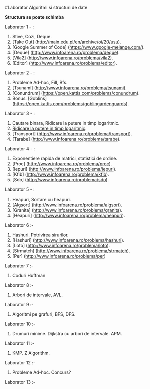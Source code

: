 #Laborator Algoritmi si structuri de date


**Structura se poate schimba**

Laborator 1 - :

1. Stive, Cozi, Deque.
2. [Take Out] (http://main.edu.pl/en/archive/oi/20/usu).
3. [Google Summer of Code] (https://www.google-melange.com/).
4. [Deque] (http://www.infoarena.ro/problema/deque).
5. [Vila2] (http://www.infoarena.ro/problema/vila2).
6. [Editor] (http://www.infoarena.ro/problema/editor).



Laborator 2 - :

1. Probleme Ad-hoc, Fill, Bfs.
2. [Tsunami] (http://www.infoarena.ro/problema/tsunami).
3. [Conundrum] (https://open.kattis.com/problems/conundrum).
4. Bonus. [Goblins] (https://open.kattis.com/problems/goblingardenguards).


Laborator 3 - :

1. Cautare binara, Ridicare la putere in timp logaritmic.
2. [Ridicare la putere in timp
   logaritmic](http://www.infoarena.ro/problema/lgput).
5. [Transport] (http://www.infoarena.ro/problema/transport).
6. [Tarabe] (http://www.infoarena.ro/problema/tarabe).


Laborator 4 - :

1. Exponentiere rapida de matrici, statistici de ordine.
2. [Proc] (http://www.infoarena.ro/problema/proc).
3. [Iepuri] (http://www.infoarena.ro/problema/iepuri).
4. [Kfib] (http://www.infoarena.ro/problema/kfib).
5. [Sdo] (http://www.infoarena.ro/problema/sdo).

Laborator 5 - :

1. Heapuri, Sortare cu heapuri.
2. [Algsort] (http://www.infoarena.ro/problema/algsort).
3. [Granita] (http://www.infoarena.ro/problema/granita).
4. [Heapuri] (http://www.infoarena.ro/problema/heapuri).


Laborator 6 :-

1. Hashuri. Potrivirea sirurilor.
2. [Hashuri] (http://www.infoarena.ro/problema/hashuri).
3. [Loto] (http://www.infoarena.ro/problema/loto).
4. [Strmatch] (http://www.infoarena.ro/problema/strmatch).
5. [Per] (http://www.infoarena.ro/problema/per)


Laborator 7 :-

1. Coduri Huffman

Laborator 8 :-

1. Arbori de intervale, AVL.

Laborator 9 :-

1. Algoritmi pe grafuri, BFS, DFS.

Laborator 10 :-

1. Drumuri minime. Dijkstra cu arbori de intervale. APM.

Laborator 11 :-

1. KMP. Z Algorithm.

Laborator 12 :-

1. Probleme Ad-hoc. Concurs?

Laborator 13 :-

